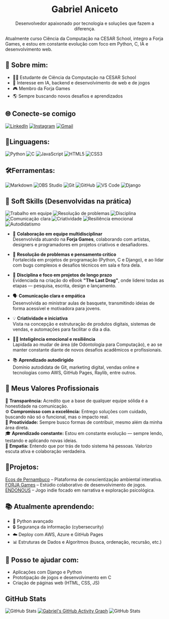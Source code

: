 <h1 align="center">Gabriel Aniceto</h1>
<p align="center">
  Desenvolvedor apaixonado por tecnologia e soluções que fazem a diferença.
</p> 
Atualmente curso Ciência da Computação na CESAR School, integro a Forja Games, e estou em constante evolução com foco em Python, C, IA e desenvolvimento web.

## 💼 Sobre mim:
- 👨‍💻 Estudante de Ciência da Computação na CESAR School
- 🧠 Interesse em IA, backend e desenvolvimento de web e de jogos
- 🎮 Membro da Forja Games
- 🌎 Sempre buscando novos desafios e aprendizados

## 🌐 Conecte-se comigo
[![LinkedIn](https://img.shields.io/badge/LinkedIn-0077B5?style=for-the-badge&logo=linkedin&logoColor=white)](www.linkedin.com/in/gabrielaniceto1)
[![Instagram](https://img.shields.io/badge/Instagram-E4405F?style=for-the-badge&logo=instagram&logoColor=white)](https://www.instagram.com/aniceto.gabriel)
[![Gmail](https://img.shields.io/badge/Gmail-D14836?style=for-the-badge&logo=gmail&logoColor=white)](mailto:gabriel.aniceto@hotmail.com)

## 🧠Linguagens: 
![Python](https://img.shields.io/badge/Python-3776AB?style=for-the-badge&logo=python&logoColor=white)
![C](https://img.shields.io/badge/C-00599C?style=for-the-badge&=c&logoColor=white)
![JavaScript](https://img.shields.io/badge/JavaScript-F7DF1E?style=for-the-badge&logo=javascript&logoColor=black)
![HTML5](https://img.shields.io/badge/HTML5-E34F26?style=for-the-badge&logo=html5&logoColor=white)
![CSS3](https://img.shields.io/badge/CSS3-1572B6?style=for-the-badge&logo=css3&logoColor=white)


## 🛠️Ferramentas:
![Markdown](https://img.shields.io/badge/Markdown-000000?style=for-the-badge&logo=markdown&logoColor=white)
![OBS Studio](https://img.shields.io/badge/OBS%20Studio-302E31?style=for-the-badge&logo=obsstudio&logoColor=white)
![Git](https://img.shields.io/badge/Git-F05032?style=for-the-badge&logo=git&logoColor=white)
![GitHub](https://img.shields.io/badge/GitHub-181717?style=for-the-badge&logo=github&logoColor=white)
![VS Code](https://img.shields.io/badge/VSCode-007ACC?style=for-the-badge&logo=visual-studio-code&logoColor=white)
![Django](https://img.shields.io/badge/Django-092E20?style=for-the-badge&logo=django&logoColor=white)

## 💬 Soft Skills (Desenvolvidas na prática)
![Trabalho em equipe](https://img.shields.io/badge/🤝%20Trabalho%20em%20equipe-cyan?style=for-the-badge)
![Resolução de problemas](https://img.shields.io/badge/🧠%20Resolução%20de%20problemas-blue?style=for-the-badge)
![Disciplina](https://img.shields.io/badge/🎯%20Disciplina-purple?style=for-the-badge)
![Comunicação clara](https://img.shields.io/badge/🗣️%20Comunicação%20clara-orange?style=for-the-badge)
![Criatividade](https://img.shields.io/badge/💡%20Criatividade-yellow?style=for-the-badge)
![Resiliência emocional](https://img.shields.io/badge/🧘‍♂️%20Resiliência%20emocional-lightgrey?style=for-the-badge)
![Autodidatismo](https://img.shields.io/badge/📚%20Autodidata-brightgreen?style=for-the-badge)
- 🤝 **Colaboração em equipe multidisciplinar**  
  Desenvolvida atuando na **Forja Games**, colaborando com artistas, designers e programadores em projetos criativos e desafiadores.

- 🧠 **Resolução de problemas e pensamento crítico**  
  Fortalecida em projetos de programação (Python, C e Django), e ao lidar com bugs complexos e desafios técnicos em sala e fora dela.

- 🎯 **Disciplina e foco em projetos de longo prazo**  
  Evidenciada na criação do eBook **"The Last Drag"**, onde liderei todas as etapas — pesquisa, escrita, design e lançamento.

- 🗣️ **Comunicação clara e empática**  
  Desenvolvida ao ministrar aulas de basquete, transmitindo ideias de forma acessível e motivadora para jovens.

- 💡 **Criatividade e iniciativa**  
  Vista na concepção e estruturação de produtos digitais, sistemas de vendas, e automações para facilitar o dia a dia.

- 🧘‍♂️ **Inteligência emocional e resiliência**  
  Lapidada ao mudar de área (de Odontologia para Computação), e ao se manter constante diante de novos desafios acadêmicos e profissionais.

- 📚 **Aprendizado autodirigido**  
  Domínio autodidata de Git, marketing digital, vendas online e tecnologias como AWS, GitHub Pages, Raylib, entre outros.

## 🌱 Meus Valores Profissionais

🔎 **Transparência:** Acredito que a base de qualquer equipe sólida é a honestidade na comunicação.  
⚙️ **Compromisso com a excelência:** Entrego soluções com cuidado, buscando não só o funcional, mas o impacto real.  
🧭 **Proatividade:** Sempre busco formas de contribuir, mesmo além da minha área direta.  
🎓 **Aprendizado constante:** Estou em constante evolução — sempre lendo, testando e aplicando novas ideias.  
🤲 **Empatia:** Entendo que por trás de todo sistema há pessoas. Valorizo escuta ativa e colaboração verdadeira.

## 🚀Projetos:
[Ecos de Pernambuco](https://sites.google.com/cesar.school/ecosdepernambuco/in%C3%ADcio?authuser=0) – Plataforma de conscientização ambiental interativa.<br>
[FORJA Games](https://www.instagram.com/forjagame/) – Estúdio colaborativo de desenvolvimento de jogos.<br>
[ENDONOUS](https://www.instagram.com/endonous_game/) – Jogo indie focado em narrativa e exploração psicológica.

## 📚 Atualmente aprendendo:
- 🐍 Python avançado
- 🔒 Segurança da informação (cybersecurity)
- ☁️ Deploy com AWS, Azure e GitHub Pages
- 📊 Estruturas de Dados e Algoritmos (busca, ordenação, recursão, etc.)

## 🤝 Posso te ajudar com:
- Aplicações com Django e Python
- Prototipação de jogos e desenvolvimento em C
- Criação de páginas web (HTML, CSS, JS)


## GitHub Stats

![GitHub Stats](https://github-readme-stats.vercel.app/api?username=gabrielaniceto1&show_icons=true&theme=radical)
[![Gabriel's GitHub Activity Graph](https://github-readme-activity-graph.vercel.app/graph?username=gabrielaniceto1&theme=github-compact)](https://github.com/gabrielaniceto1)
![GitHub Stats](https://github-readme-stats.vercel.app/api/top-langs/?username=gabrielaniceto1&theme=dark&hide_border=false&include_all_commits=true&count_private=true&layout=compact)
